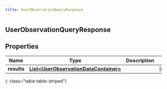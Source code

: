 ```yaml
---
title: UserObservationQueryResponse
---
```


## UserObservationQueryResponse

## Properties

| Name        | Type                                                                                                 | Description | Notes      |
| ----------- | ---------------------------------------------------------------------------------------------------- | ----------- | ---------- |
| **results** | <!----><!---->[**List&lt;UserObservationDataContainer&gt;**](UserObservationDataContainer.md)<!----> |             | [optional] |

{: class="table table-striped"}

